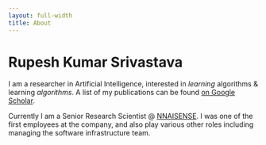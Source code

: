 ```yaml
---
layout: full-width
title: About
---
```


# Rupesh Kumar Srivastava

I am a researcher in Artificial Intelligence, interested in *learning* algorithms & learning *algorithms*. A list of my publications can be found [on Google Scholar](https://scholar.google.com/citations?user=vTWuk1gAAAAJ&hl=en).

Currently I am a Senior Research Scientist @ [NNAISENSE](https://www.nnaisense.com). I was one of the first employees at the company, and also play various other roles including managing the software infrastructure team.

